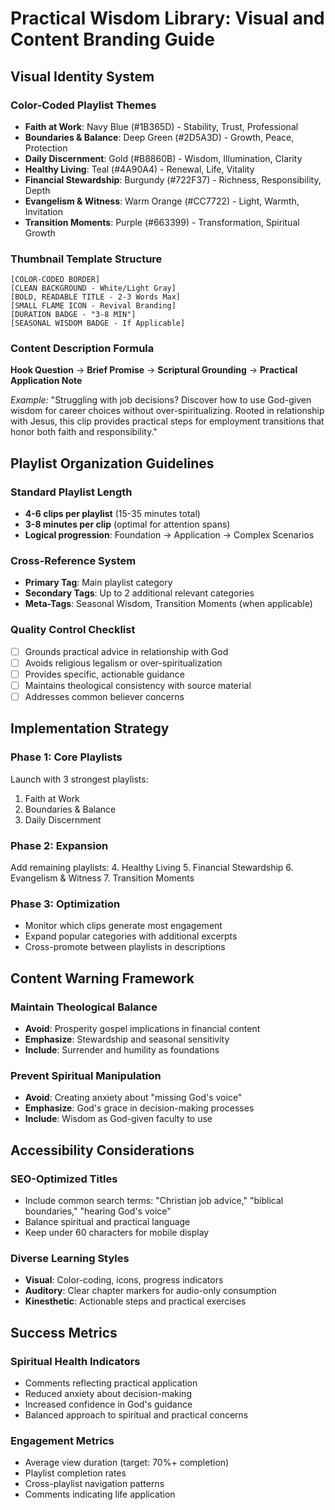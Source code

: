 # Practical Wisdom Library: Visual and Content Branding Guide

## Visual Identity System

### Color-Coded Playlist Themes
- **Faith at Work**: Navy Blue (#1B365D) - Stability, Trust, Professional
- **Boundaries & Balance**: Deep Green (#2D5A3D) - Growth, Peace, Protection  
- **Daily Discernment**: Gold (#B8860B) - Wisdom, Illumination, Clarity
- **Healthy Living**: Teal (#4A90A4) - Renewal, Life, Vitality
- **Financial Stewardship**: Burgundy (#722F37) - Richness, Responsibility, Depth
- **Evangelism & Witness**: Warm Orange (#CC7722) - Light, Warmth, Invitation
- **Transition Moments**: Purple (#663399) - Transformation, Spiritual Growth

### Thumbnail Template Structure
```
[COLOR-CODED BORDER]
[CLEAN BACKGROUND - White/Light Gray]
[BOLD, READABLE TITLE - 2-3 Words Max]
[SMALL FLAME ICON - Revival Branding]
[DURATION BADGE - "3-8 MIN"]
[SEASONAL WISDOM BADGE - If Applicable]
```

### Content Description Formula
**Hook Question** → **Brief Promise** → **Scriptural Grounding** → **Practical Application Note**

*Example:*
"Struggling with job decisions? Discover how to use God-given wisdom for career choices without over-spiritualizing. Rooted in relationship with Jesus, this clip provides practical steps for employment transitions that honor both faith and responsibility."

## Playlist Organization Guidelines

### Standard Playlist Length
- **4-6 clips per playlist** (15-35 minutes total)
- **3-8 minutes per clip** (optimal for attention spans)
- **Logical progression**: Foundation → Application → Complex Scenarios

### Cross-Reference System
- **Primary Tag**: Main playlist category
- **Secondary Tags**: Up to 2 additional relevant categories
- **Meta-Tags**: Seasonal Wisdom, Transition Moments (when applicable)

### Quality Control Checklist
- [ ] Grounds practical advice in relationship with God
- [ ] Avoids religious legalism or over-spiritualization
- [ ] Provides specific, actionable guidance
- [ ] Maintains theological consistency with source material
- [ ] Addresses common believer concerns

## Implementation Strategy

### Phase 1: Core Playlists
Launch with 3 strongest playlists:
1. Faith at Work
2. Boundaries & Balance  
3. Daily Discernment

### Phase 2: Expansion
Add remaining playlists:
4. Healthy Living
5. Financial Stewardship
6. Evangelism & Witness
7. Transition Moments

### Phase 3: Optimization
- Monitor which clips generate most engagement
- Expand popular categories with additional excerpts
- Cross-promote between playlists in descriptions

## Content Warning Framework

### Maintain Theological Balance
- **Avoid**: Prosperity gospel implications in financial content
- **Emphasize**: Stewardship and seasonal sensitivity
- **Include**: Surrender and humility as foundations

### Prevent Spiritual Manipulation
- **Avoid**: Creating anxiety about "missing God's voice"
- **Emphasize**: God's grace in decision-making processes
- **Include**: Wisdom as God-given faculty to use

## Accessibility Considerations

### SEO-Optimized Titles
- Include common search terms: "Christian job advice," "biblical boundaries," "hearing God's voice"
- Balance spiritual and practical language
- Keep under 60 characters for mobile display

### Diverse Learning Styles
- **Visual**: Color-coding, icons, progress indicators
- **Auditory**: Clear chapter markers for audio-only consumption  
- **Kinesthetic**: Actionable steps and practical exercises

## Success Metrics

### Spiritual Health Indicators
- Comments reflecting practical application
- Reduced anxiety about decision-making
- Increased confidence in God's guidance
- Balanced approach to spiritual and practical concerns

### Engagement Metrics
- Average view duration (target: 70%+ completion)
- Playlist completion rates
- Cross-playlist navigation patterns
- Comments indicating life application
